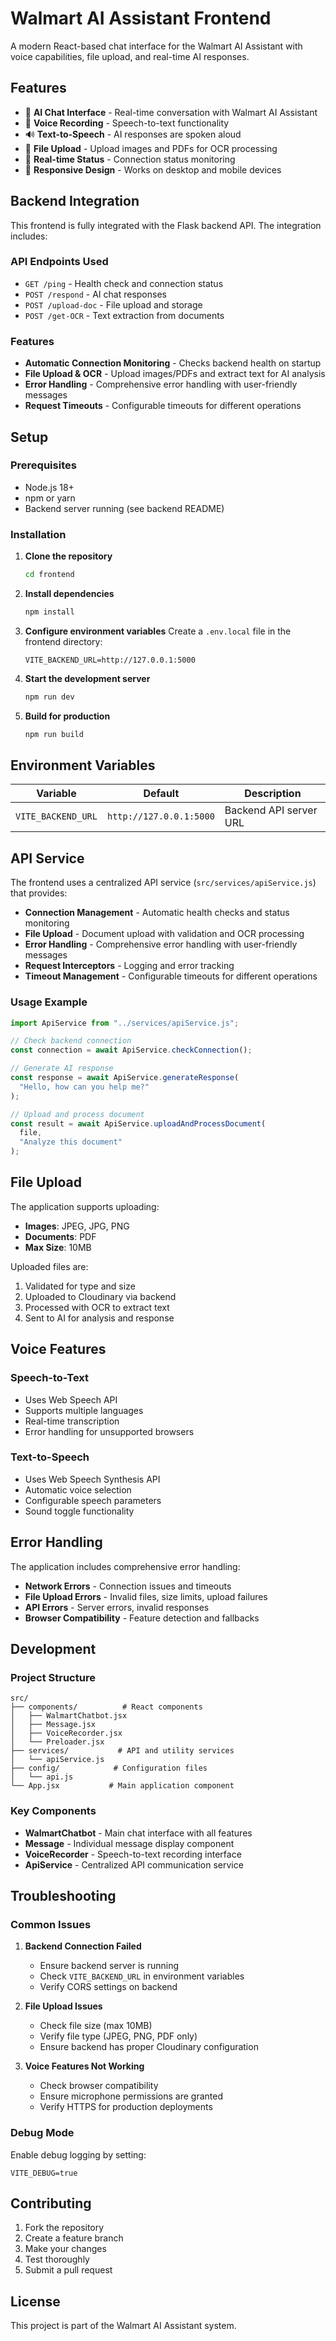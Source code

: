 # Walmart AI Assistant Frontend

A modern React-based chat interface for the Walmart AI Assistant with voice capabilities, file upload, and real-time AI responses.

## Features

- 🤖 **AI Chat Interface** - Real-time conversation with Walmart AI Assistant
- 🎤 **Voice Recording** - Speech-to-text functionality
- 🔊 **Text-to-Speech** - AI responses are spoken aloud
- 📁 **File Upload** - Upload images and PDFs for OCR processing
- 🔄 **Real-time Status** - Connection status monitoring
- 📱 **Responsive Design** - Works on desktop and mobile devices

## Backend Integration

This frontend is fully integrated with the Flask backend API. The integration includes:

### API Endpoints Used

- `GET /ping` - Health check and connection status
- `POST /respond` - AI chat responses
- `POST /upload-doc` - File upload and storage
- `POST /get-OCR` - Text extraction from documents

### Features

- **Automatic Connection Monitoring** - Checks backend health on startup
- **File Upload & OCR** - Upload images/PDFs and extract text for AI analysis
- **Error Handling** - Comprehensive error handling with user-friendly messages
- **Request Timeouts** - Configurable timeouts for different operations

## Setup

### Prerequisites

- Node.js 18+
- npm or yarn
- Backend server running (see backend README)

### Installation

1. **Clone the repository**

   ```bash
   cd frontend
   ```

2. **Install dependencies**

   ```bash
   npm install
   ```

3. **Configure environment variables**
   Create a `.env.local` file in the frontend directory:

   ```env
   VITE_BACKEND_URL=http://127.0.0.1:5000
   ```

4. **Start the development server**

   ```bash
   npm run dev
   ```

5. **Build for production**
   ```bash
   npm run build
   ```

## Environment Variables

| Variable           | Default                 | Description            |
| ------------------ | ----------------------- | ---------------------- |
| `VITE_BACKEND_URL` | `http://127.0.0.1:5000` | Backend API server URL |

## API Service

The frontend uses a centralized API service (`src/services/apiService.js`) that provides:

- **Connection Management** - Automatic health checks and status monitoring
- **File Upload** - Document upload with validation and OCR processing
- **Error Handling** - Comprehensive error handling with user-friendly messages
- **Request Interceptors** - Logging and error tracking
- **Timeout Management** - Configurable timeouts for different operations

### Usage Example

```javascript
import ApiService from "../services/apiService.js";

// Check backend connection
const connection = await ApiService.checkConnection();

// Generate AI response
const response = await ApiService.generateResponse(
  "Hello, how can you help me?"
);

// Upload and process document
const result = await ApiService.uploadAndProcessDocument(
  file,
  "Analyze this document"
);
```

## File Upload

The application supports uploading:

- **Images**: JPEG, JPG, PNG
- **Documents**: PDF
- **Max Size**: 10MB

Uploaded files are:

1. Validated for type and size
2. Uploaded to Cloudinary via backend
3. Processed with OCR to extract text
4. Sent to AI for analysis and response

## Voice Features

### Speech-to-Text

- Uses Web Speech API
- Supports multiple languages
- Real-time transcription
- Error handling for unsupported browsers

### Text-to-Speech

- Uses Web Speech Synthesis API
- Automatic voice selection
- Configurable speech parameters
- Sound toggle functionality

## Error Handling

The application includes comprehensive error handling:

- **Network Errors** - Connection issues and timeouts
- **File Upload Errors** - Invalid files, size limits, upload failures
- **API Errors** - Server errors, invalid responses
- **Browser Compatibility** - Feature detection and fallbacks

## Development

### Project Structure

```
src/
├── components/          # React components
│   ├── WalmartChatbot.jsx
│   ├── Message.jsx
│   ├── VoiceRecorder.jsx
│   └── Preloader.jsx
├── services/           # API and utility services
│   └── apiService.js
├── config/            # Configuration files
│   └── api.js
└── App.jsx           # Main application component
```

### Key Components

- **WalmartChatbot** - Main chat interface with all features
- **Message** - Individual message display component
- **VoiceRecorder** - Speech-to-text recording interface
- **ApiService** - Centralized API communication service

## Troubleshooting

### Common Issues

1. **Backend Connection Failed**

   - Ensure backend server is running
   - Check `VITE_BACKEND_URL` in environment variables
   - Verify CORS settings on backend

2. **File Upload Issues**

   - Check file size (max 10MB)
   - Verify file type (JPEG, PNG, PDF only)
   - Ensure backend has proper Cloudinary configuration

3. **Voice Features Not Working**
   - Check browser compatibility
   - Ensure microphone permissions are granted
   - Verify HTTPS for production deployments

### Debug Mode

Enable debug logging by setting:

```env
VITE_DEBUG=true
```

## Contributing

1. Fork the repository
2. Create a feature branch
3. Make your changes
4. Test thoroughly
5. Submit a pull request

## License

This project is part of the Walmart AI Assistant system.
